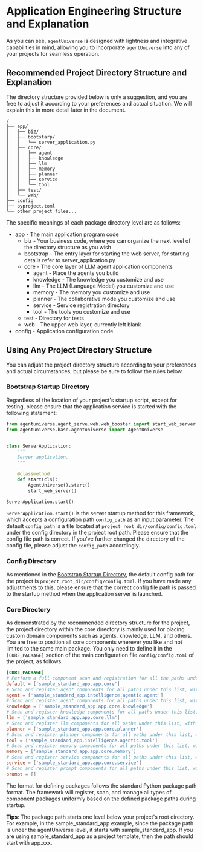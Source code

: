 # Application Engineering Structure and Explanation
As you can see, `agentUniverse` is designed with lightness and integrative capabilities in mind, allowing you to incorporate `agentUniverse` into any of your projects for seamless operation.

## Recommended Project Directory Structure and Explanation
The directory structure provided below is only a suggestion, and you are free to adjust it according to your preferences and actual situation. We will explain this in more detail later in the document.

```
/
├── app/
│   ├── biz/
│   ├── bootstarp/
│   │   └── server_application.py
│   ├── core/
│   │   ├── agent
│   │   ├── knowledge
│   │   ├── llm
│   │   ├── memory
│   │   ├── planner
│   │   ├── service
│   │   └── tool
│   ├── test/
│   └── web/
├── config
├── pyproject.toml
└── other project files...
```

The specific meanings of each package directory level are as follows:
* app - The main application program code
  * biz - Your business code, where you can organize the next level of the directory structure as you wish
  * bootstrap - The entry layer for starting the web server, for starting details refer to server_application.py
  * core - The core layer of LLM agent application components
    * agent - Place the agents you build
    * knowledge - The knowledge you customize and use
    * llm - The LLM (Language Model) you customize and use
    * memory - The memory you customize and use
    * planner - The collaborative mode you customize and use
    * service - Service registration directory
    * tool - The tools you customize and use
  * test - Directory for tests
  * web - The upper web layer, currently left blank
* config - Application configuration code

## Using Any Project Directory Structure
You can adjust the project directory structure according to your preferences and actual circumstances, but please be sure to follow the rules below.

### Bootstrap Startup Directory
Regardless of the location of your project's startup script, except for testing, please ensure that the application service is started with the following statement:

```python
from agentuniverse.agent_serve.web.web_booster import start_web_server
from agentuniverse.base.agentuniverse import AgentUniverse


class ServerApplication:
    """
    Server application.
    """

    @classmethod
    def start(cls):
        AgentUniverse().start()
        start_web_server()

ServerApplication.start()

```
`ServerApplication.start()` is the server startup method for this framework, which accepts a configuration path `config_path` as an input parameter. The default `config_path` is a file located at `project_root_dir/config/config.toml` under the config directory in the project root path. Please ensure that the config file path is correct. If you've further changed the directory of the config file, please adjust the `config_path` accordingly.

### Config Directory
As mentioned in the [Bootstrap Startup Directory](#bootstrap-startup-directory), the default config path for the project is `project_root_dir/config/config.toml`. If you have made any adjustments to this, please ensure that the correct config file path is passed to the startup method when the application server is launched.

### Core Directory
As demonstrated by the recommended directory structure for the project, the project directory within the core directory is mainly used for placing custom domain components such as agents, knowledge, LLM, and others. You are free to position all core components wherever you like and not limited to the same main package. You only need to define it in the `[CORE_PACKAGE]` section of the main configuration file `config/config.toml` of the project, as follows:

```toml
[CORE_PACKAGE]
# Perform a full component scan and registration for all the paths under this list.
default = ['sample_standard_app.app.core']
# Scan and register agent components for all paths under this list, with priority over the default.
agent = ['sample_standard_app.intelligence.agentic.agent']
# Scan and register agent components for all paths under this list, with priority over the default.
knowledge = ['sample_standard_app.app.core.knowledge']
# Scan and register knowledge components for all paths under this list, with priority over the default.
llm = ['sample_standard_app.app.core.llm']
# Scan and register llm components for all paths under this list, with priority over the default.
planner = ['sample_standard_app.app.core.planner']
# Scan and register planner components for all paths under this list, with priority over the default.
tool = ['sample_standard_app.intelligence.agentic.tool']
# Scan and register memory components for all paths under this list, with priority over the default.
memory = ['sample_standard_app.app.core.memory']
# Scan and register service components for all paths under this list, with priority over the default.
service = ['sample_standard_app.app.core.service']
# Scan and register prompt components for all paths under this list, with priority over the default.
prompt = []
```
The format for defining packages follows the standard Python package path format. The framework will register, scan, and manage all types of component packages uniformly based on the defined package paths during startup.

**Tips**: The package path starts one level below your project's root directory. For example, in the sample_standard_app example, since the package path is under the agentUniverse level, it starts with sample_standard_app. If you are using sample_standard_app as a project template, then the path should start with app.xxx.
